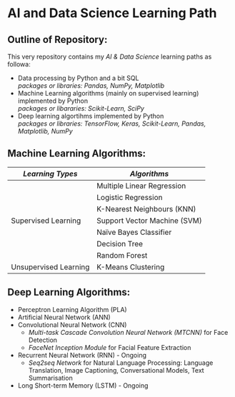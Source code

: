 # AI and Data Science Learning Path

## Outline of Repository:
This very repository contains my *AI & Data Science* learning paths as followa: 
- Data processing by Python and a bit SQL \
*packages or libraries: Pandas, NumPy, Matplotlib*
- Machine Learning algorithms (mainly on supervised learning) implemented by Python \
*packages or libararies: Scikit-Learn, SciPy*
- Deep learning algortihms implemented by Python \
*packages or libraries: TensorFlow, Keras, Scikit-Learn, Pandas, Matplotlib, NumPy*


## Machine Learning Algorithms:

| ***Learning Types***  |       ***Algorithms***       |
|-----------------------|------------------------------|
|                       |  Multiple Linear Regression  |
|                       |      Logistic Regression     |
|                       |  K-Nearest Neighbours (KNN)  |
|  Supervised Learning  | Support Vector Machine (SVM) |
|                       |    Naïve Bayes Classifier    |
|                       |        Decision Tree         |
|                       |        Random Forest         |
| Unsupervised Learning |      K-Means Clustering      |
                   

## Deep Learning Algorithms:
* Perceptron Learning Algorithm (PLA)
* Artificial Neural Network (ANN)
* Convolutional Neural Network (CNN)
  * *Multi-task Cascade Convolution Neural Network (MTCNN)* for Face Detection
  * *FaceNet Inception Module* for Facial Feature Extraction
* Recurrent Neural Network (RNN) - Ongoing
  * *Seq2seq Network* for Natural Language Processing: Language Translation, Image Captioning, Conversational Models, Text Summarisation
* Long Short-term Memory (LSTM) - Ongoing


